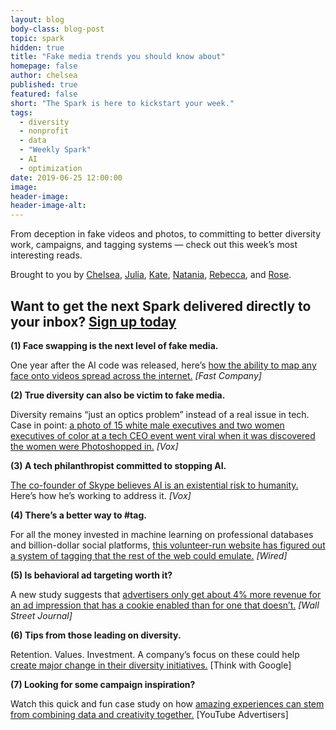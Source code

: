 ```yaml
---
layout: blog
body-class: blog-post
topic: spark
hidden: true
title: "Fake media trends you should know about"
homepage: false
author: chelsea
published: true
featured: false
short: "The Spark is here to kickstart your week."
tags:
  - diversity
  - nonprofit
  - data
  - "Weekly Spark"
  - AI
  - optimization
date: 2019-06-25 12:00:00
image:
header-image:
header-image-alt:
---
```

From deception in fake videos and photos, to committing to better diversity work, campaigns, and tagging systems — check out this week’s most interesting reads.

Brought to you by [Chelsea](https://thinkshout.com/team/brendan/), [Julia](https://thinkshout.com/team/julia/),  [Kate](https://thinkshout.com/team/kate/), [Natania](https://thinkshout.com/team/natania/), [Rebecca](https://thinkshout.com/team/rebecca/), and [Rose](https://thinkshout.com/team/rose/).

## Want to get the next Spark delivered directly to your inbox? [**Sign up today**](http://eepurl.com/dFrmtn)

**(1) Face swapping is the next level of fake media.**

One year after the AI code was released, here’s [how the ability to map any face onto videos spread across the internet.](https://www.fastcompany.com/90162494/the-war-on-whats-real) _[Fast Company]_

**(2) True diversity can also be victim to fake media.**

Diversity remains “just an optics problem” instead of a real issue in tech. Case in point: [a photo of 15 white male executives and two women executives of color at a tech CEO event went viral when it was discovered the women were Photoshopped in.](https://www.vox.com/recode/2019/6/17/18678541/women-tech-photoshop-diversity) _[Vox]_

**(3) A tech philanthropist committed to stopping AI.**

[The co-founder of Skype believes AI is an existential risk to humanity.](https://www.vox.com/future-perfect/2019/6/19/18632586/jaan-tallinn-skype-kazaa-artificial-intelligence-risk-threat) Here’s how he’s working to address it. _[Vox]_

**(4) There’s a better way to #tag.**

For all the money invested in machine learning on professional databases and billion-dollar social platforms, [this volunteer-run website has figured out a system of tagging that the rest of the web could emulate.](https://www.wired.com/story/archive-of-our-own-fans-better-than-tech-organizing-information/) _[Wired]_

**(5) Is behavioral ad targeting worth it?**

A new study suggests that [advertisers only get about 4% more revenue for an ad impression that has a cookie enabled than for one that doesn’t.](https://www.wsj.com/articles/behavioral-ad-targeting-not-paying-off-for-publishers-study-suggests-11559167195) _[Wall Street Journal]_

**(6) Tips from those leading on diversity.**

Retention. Values. Investment. A company’s focus on these could help [create major change in their diversity initiatives.](https://www.thinkwithgoogle.com/consumer-insights/diversity-initiatives/) [Think with Google]

**(7) Looking for some campaign inspiration?**

Watch this quick and fun case study on how [amazing experiences can stem from combining data and creativity together.](https://www.youtube.com/watch?v=XIRFbSWp8rM&YT) [YouTube Advertisers]
